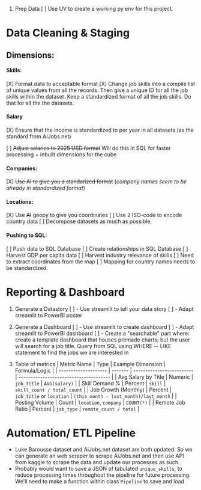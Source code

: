 1. Prep Data
[ ] Use UV to create a working py env for this project.

# Data Cleaning & Staging
## Dimensions:

#### Skills:
[X] Format data to acceptable format 
[X] Change job skills into a compile list of unique values from all the records. Then give a unique ID for all the job skills within the dataset. Keep a standardized format of all the job skills. Do that for all the the datasets. 

#### Salary
[X] Ensure that the income is standardized to per year in all datasets (as the standard from AIJobs.net)

[ ] ~~Adjust salaries to 2025 USD format~~ Will do this in SQL for faster processing + inbuilt dimensions for the cube  

#### Companies:
[X] ~~Use AI to give you a standarized format~~  (*company names seem to be already in standardized format*)

#### Locations: 
[X] Use ~~AI~~ geopy to give you coordinates
[ ] Use 2 ISO-code to encode country data 
[ ] Decompose datasets as much as possible. 

#### Pushing to SQL:

[ ] Push data to SQL Database 
[ ] Create relationships in SQL Database
[ ] Harvest GDP per capita data 
[ ] Harvest industry relevance of skills
[ ] Need to extract coordinates from the map
[ ] Mapping for country names needs to be standardized.

# Reporting & Dashboard

1. Generate a Datastory
[ ] - Use streamlit to tell your data story 
[ ] - Adapt streamlit to PowerBI poster

1. Generate a Dashboard
[ ] - Use streamlit to create dashboard
[ ] - Adapt streamlit to PowerBI dashboard
[ ] - Create a "searchable" part where: create a template dashboard that houses premade charts; but the user will search for a job title. Query from SQL using WHERE -- LIKE statement to find the jobs we are interested in 

2. Table of metrics
| Metric Name          | Type    | Example Dimension         | Formula/Logic                          |
| -------------------- | ------- | ------------------------- | -------------------------------------- |
| Avg Salary by Title  | Numeric | `job_title`               | `AVG(salary)`                          |
| Skill Demand %       | Percent | `skill`                   | `skill_count / total_count`            |
| Job Growth (Monthly) | Percent | `job_title` or `location` | `(this_month - last_month)/last_month` |
| Posting Volume       | Count   | `location`, `company`     | `COUNT(*)`                             |
| Remote Job Ratio     | Percent | `job_type`                | `remote_count / total`                 |

# Automation/ ETL Pipeline

- Luke Barousse dataset and AiJobs.net dataset are both updated. So we can generate an web scraper to scrape AiJobs.net and then use API from kaggle to scrape the data and update our processes as such. 
- Probably would want to save a JSON of tabulated `unique_skills`, to reduce processing times throughout the pipeline for future processing. We'll need to make a function within class `Pipeline` to save and load 